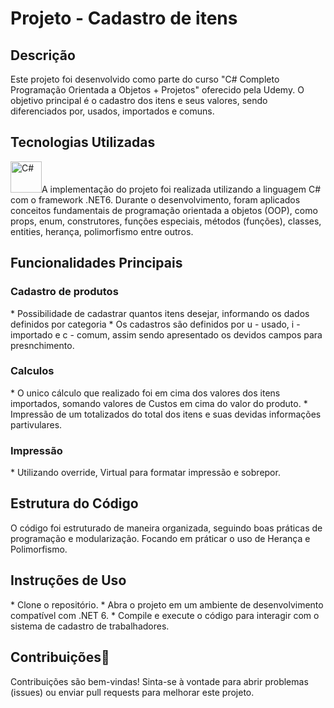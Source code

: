 <h1>Projeto - Cadastro de itens</h1>
<h2>Descrição</h2>
Este projeto foi desenvolvido como parte do curso "C# Completo Programação Orientada a Objetos + Projetos" oferecido pela Udemy. O objetivo principal é o cadastro dos itens e seus valores, sendo diferenciados por, usados, importados e comuns.

<h2>Tecnologias Utilizadas</h2>
<img src="https://upload.wikimedia.org/wikipedia/commons/thumb/0/0d/C_Sharp_wordmark.svg/200px-C_Sharp_wordmark.svg.png" alt="C#" width="50" height="50">A implementação do projeto foi realizada utilizando a linguagem C# com o framework .NET6. Durante o desenvolvimento, foram aplicados conceitos fundamentais de programação orientada a objetos (OOP), como props, enum, construtores, funções especiais, métodos (funções), classes, entities, herança, polimorfismo entre outros.


<h2>Funcionalidades Principais</h2>
<h3>Cadastro de produtos</h3>
* Possibilidade de cadastrar quantos itens desejar, informando os dados definidos por categoria 
* Os cadastros são definidos por u - usado, i - importado e c - comum, assim sendo apresentado os devidos campos para presnchimento.
<h3>Calculos</h3>
* O unico cálculo que realizado foi em cima dos valores dos itens importados, somando valores de Custos em cima do valor do produto.
* Impressão de um totalizados do total dos itens e suas devidas informações partivulares.
<h3>Impressão</h3>
* Utilizando override, Virtual para formatar impressão e sobrepor. 
<h2>Estrutura do Código</h2>
O código foi estruturado de maneira organizada, seguindo boas práticas de programação e modularização. Focando em práticar o uso de Herança e Polimorfismo. 
<h2>Instruções de Uso</h2>
* Clone o repositório.
* Abra o projeto em um ambiente de desenvolvimento compatível com .NET 6.
* Compile e execute o código para interagir com o sistema de cadastro de trabalhadores.
<h2>Contribuições🚀</h2>
Contribuições são bem-vindas! Sinta-se à vontade para abrir problemas (issues) ou enviar pull requests para melhorar este projeto.
